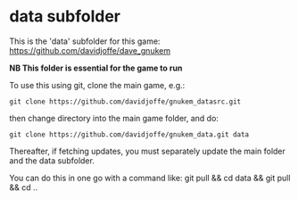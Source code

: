 # data subfolder
This is the 'data' subfolder for this game: https://github.com/davidjoffe/dave_gnukem

**NB This folder is essential for the game to run**

To use this using git, clone the main game, e.g.:

`git clone https://github.com/davidjoffe/gnukem_datasrc.git`

then change directory into the main game folder, and do:

`git clone https://github.com/davidjoffe/gnukem_data.git data`

Thereafter, if fetching updates, you must separately update the main folder and the data subfolder.

You can do this in one go with a command like: git pull && cd data && git pull && cd ..
